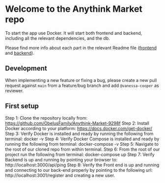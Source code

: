 # Welcome to the Anythink Market repo

To start the app use Docker. It will start both frontend and backend, including all the relevant dependencies, and the db.

Please find more info about each part in the relevant Readme file ([frontend](frontend/readme.md) and [backend](backend/README.md)).

## Development

When implementing a new feature or fixing a bug, please create a new pull request against `main` from a feature/bug branch and add `@vanessa-cooper` as reviewer.

## First setup

Step 1: Clone the repository locally from: https://github.com/ObelusFamily/Anythink-Market-9298f
Step 2: Install Docker according to your platform: https://docs.docker.com/get-docker/
Step 3: Verify Docker is installed and ready by running the following from terminal: docker -v
Step 4: Verify Docker Compose is installed and ready by running the following from terminal: docker-compose -v
Step 5: Navigate to the root of our cloned repo from within terminal.
Step 6: From the root of our project run the following from terminal: docker-compose up
Step 7: Verify Backend is up and running by pointing your browser to: http://localhost:3000/api/ping
Step 8: Verify the Front end is up and running and connecting to our back-end properly by pointing to the following url: http://localhost:3001/register and creating a new user.
